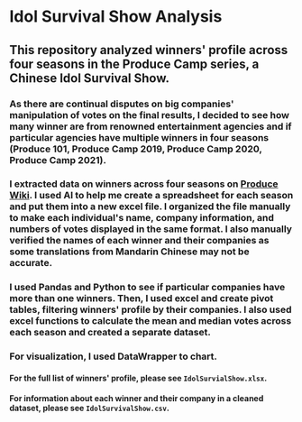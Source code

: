 # Idol Survival Show Analysis 
## This repository analyzed winners' profile across four seasons in the Produce Camp series, a Chinese Idol Survival Show.

### As there are continual disputes on big companies' manipulation of votes on the final results, I decided to see how many winner are from renowned entertainment agencies and if particular agencies have multiple winners in four seasons (Produce 101, Produce Camp 2019, Produce Camp 2020, Produce Camp 2021).

### I extracted data on winners across four seasons on [Produce Wiki](https://produce-camp.fandom.com/wiki/Produce_Camp_Wiki). I used AI to help me create a spreadsheet for each season and put them into a new excel file. I organized the file manually to make each individual's name, company information, and numbers of votes displayed in the same format. I also manually verified the names of each winner and their companies as some translations from Mandarin Chinese may not be accurate.

### I used Pandas and Python to see if particular companies have more than one winners. Then, I used excel and create pivot tables, filtering winners' profile by their companies. I also used excel functions to calculate the mean and median votes across each season and created a separate dataset.

### For visualization, I used DataWrapper to chart.

#### For the full list of winners' profile, please see `IdolSurvialShow.xlsx`.
#### For information about each winner and their company in a cleaned dataset, please see `IdolSurvivalShow.csv`. 